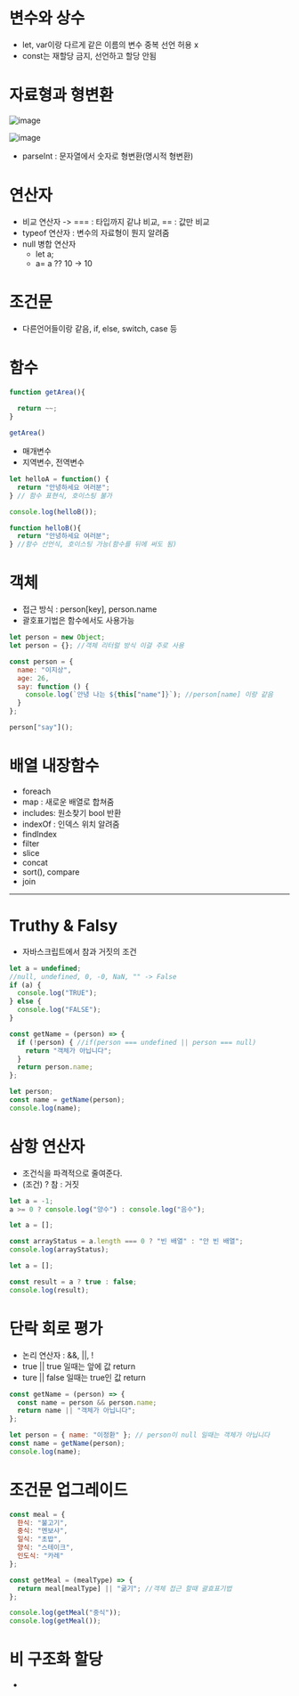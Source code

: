
# 변수와 상수

- let, var이랑 다르게 같은 이름의 변수 중복 선언 허용 x
- const는 재할당 금지, 선언하고 할당 안됨


# 자료형과 형변환

![image](https://user-images.githubusercontent.com/76837780/171782095-7bb32b2d-1383-402b-9eac-9bb0dae266e5.png)

![image](https://user-images.githubusercontent.com/76837780/171859222-0058a7bd-eb29-4e2a-bbb9-d74f05436876.png)

- parseInt : 문자열에서 숫자로 형변환(명시적 형변환)

# 연산자

- 비교 연산자 -> === : 타입까지 같냐 비교, == : 값만 비교
- typeof 연산자 : 변수의 자료형이 뭔지 알려줌
- null 병합 연산자
  - let a; 
  - a= a ?? 10 -> 10

# 조건문

- 다른언어들이랑 같음, if, else, switch, case 등

# 함수

```javascript
function getArea(){
  
  return ~~;
}

getArea()
```
- 매개변수
- 지역변수, 전역변수

```javascript
let helloA = function() {
  return "안녕하세요 여러분";
} // 함수 표현식, 호이스팅 불가
```


```javascript
console.log(helloB());

function helloB(){
  return "안녕하세요 여러분";
} //함수 선언식, 호이스팅 가능(함수를 뒤에 써도 됨)
```



# 객체

- 접근 방식 : person[key], person.name
- 괄호표기법은 함수에서도 사용가능

```javascript
let person = new Object;
let person = {}; //객체 리터럴 방식 이걸 주로 사용
``` 
```javascript
const person = {
  name: "이지상",
  age: 26,
  say: function () {
    console.log(`안녕 나는 ${this["name"]}`); //person[name] 이랑 같음
  }
};

person["say"]();
```

# 배열 내장함수

- foreach
- map : 새로운 배열로 합쳐줌
- includes: 원소찾기 bool 반환
- indexOf : 인덱스 위치 알려줌
- findIndex
- filter
- slice
- concat
- sort(), compare
- join


<hr>

# Truthy & Falsy

- 자바스크립트에서 참과 거짓의 조건

```javascript
let a = undefined;
//null, undefined, 0, -0, NaN, "" -> False
if (a) {
  console.log("TRUE");
} else {
  console.log("FALSE");
}
```

```javascript
const getName = (person) => {
  if (!person) { //if(person === undefined || person === null)
    return "객체가 아닙니다"; 
  }
  return person.name;
};

let person;
const name = getName(person);
console.log(name);
```

# 삼항 연산자

- 조건식을 파격적으로 줄여준다.
- (조건) ? 참 : 거짓

```javascript
let a = -1;
a >= 0 ? console.log("양수") : console.log("음수");
```

```javascript
let a = [];

const arrayStatus = a.length === 0 ? "빈 배열" : "안 빈 배열";
console.log(arrayStatus);
```

```javascript
let a = [];

const result = a ? true : false;
console.log(result);
```

# 단락 회로 평가

- 논리 연산자 : &&, ||, !
- true || true 일때는 앞에 값 return
- ture || false 일때는 true인 값 return

```javascript
const getName = (person) => {
  const name = person && person.name;
  return name || "객체가 아닙니다";
};

let person = { name: "이정환" }; // person이 null 일때는 객체가 아닙니다 
const name = getName(person);
console.log(name);
```

# 조건문 업그레이드

```javascript
const meal = {
  한식: "불고기",
  중식: "멘보샤",
  일식: "초밥",
  양식: "스테이크",
  인도식: "카레"
};

const getMeal = (mealType) => {
  return meal[mealType] || "굶기"; //객체 접근 할때 괄효표기법
};

console.log(getMeal("중식"));
console.log(getMeal());
```

# 비 구조화 할당

- 
